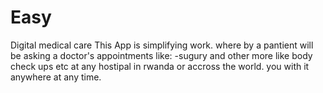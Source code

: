 # Easy
Digital medical care
This App is simplifying work. where by a pantient will be asking a doctor's appointments like:
-sugury and other more like  body check ups etc
at any hostipal in rwanda or accross the world.
you with it anywhere at any time.
